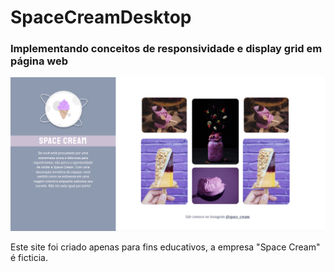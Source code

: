 # SpaceCreamDesktop
### <p>Implementando conceitos de responsividade e display grid em página web</p>
<img src="/img_readme/img.png"></img>
<p>Este site foi criado apenas para fins educativos, a empresa "Space Cream" é ficticia.</p>
